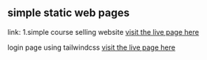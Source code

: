 
simple static web pages
--
link:
1.simple course selling  website
[visit the live page here](https://asifbagvan13.github.io/projects-web/simpleCourseWeb/)

login page using tailwindcss
[visit the live page here](https://asifbagvan13.github.io/projects-web/simpleLoginPage/)
